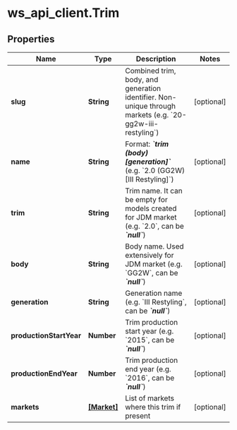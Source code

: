# ws_api_client.Trim

## Properties
Name | Type | Description | Notes
------------ | ------------- | ------------- | -------------
**slug** | **String** | Combined trim, body, and generation identifier. Non-unique through markets (e.g. &#x60;20-gg2w-iii-restyling&#x60;) | [optional] 
**name** | **String** | Format: __*&#x60;trim (body) [generation]&#x60;*__ (e.g. &#x60;2.0 (GG2W) [III Restyling]&#x60;) | [optional] 
**trim** | **String** | Trim name. It can be empty for models created for JDM market (e.g. &#x60;2.0&#x60;, can be __*&#x60;null&#x60;*__) | [optional] 
**body** | **String** | Body name. Used extensively for JDM market (e.g. &#x60;GG2W&#x60;, can be __*&#x60;null&#x60;*__) | [optional] 
**generation** | **String** | Generation name (e.g. &#x60;III Restyling&#x60;, can be __*&#x60;null&#x60;*__) | [optional] 
**productionStartYear** | **Number** | Trim production start year (e.g. &#x60;2015&#x60;, can be __*&#x60;null&#x60;*__) | [optional] 
**productionEndYear** | **Number** | Trim production end year (e.g. &#x60;2016&#x60;, can be __*&#x60;null&#x60;*__) | [optional] 
**markets** | [**[Market]**](Market.md) | List of markets where this trim if present | [optional] 


